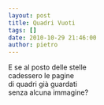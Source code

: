 ```yaml
---
layout: post
title: Quadri Vuoti
tags: []
date: 2010-10-29 21:46:00
author: pietro
---
```

E se al posto delle stelle <br/>cadessero le pagine<br/>di quadri già guardati<br/>senza alcuna immagine?<br/><br/><br/><br/><br/>
